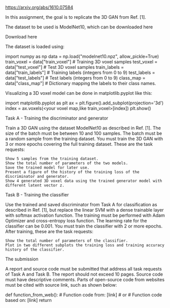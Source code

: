 https://arxiv.org/abs/1610.07584


In this assignment, the goal is to replicate the 3D GAN from Ref. [1].

The dataset to be used is ModelNet10, which can be downloaded here 

Download here 

The dataset is loaded using:

import numpy as np
data = np.load("modelnet10.npz", allow_pickle=True)
train_voxel = data["train_voxel"] # Training 3D voxel samples
test_voxel = data["test_voxel"] # Test 3D voxel samples
train_labels = data["train_labels"] # Training labels (integers from 0 to 9)
test_labels = data["test_labels"] # Test labels (integers from 0 to 9)
class_map = data["class_map"] # Dictionary mapping the labels to their class names.

Visualizing a 3D voxel model can be done in matplotlib.pyplot like this:

import matplotlib.pyplot as plt
ax = plt.figure().add_subplot(projection='3d')
index = <index to your model>
ax.voxels(<your voxel map,like train_voxel>[index])
plt.show()

Task A - Training the discriminator and generator

Train a 3D GAN using the dataset ModelNet10 as described in Ref. [1].  The size of the batch must be between 10 and 100 samples. The batch must be a random sample from the training dataset. You must train the 3D GAN with 3 or more epochs covering the full training dataset. These are the task requests:

    Show 5 samples from the training dataset.
    Show the total number of parameters of the two models.
    Save the trained model for later use.
    Present a figure of the history of the training loss of the discriminator and generator.
    Show 4 generated 3D voxel data using the trained generator model with different latent vector z.

Task B - Training the classifier

Use the trained and saved discriminator from Task A for classification as described in Ref. [1], but replace the linear SVM with a dense trainable layer with softmax activation function. The training must be performed with Adam Optimizer and cross-entropy loss function. The learning rate for the classifier can be 0.001. You must train the classifier with 2 or more epochs. After training, these are the task requests:

    Show the total number of parameters of the classifier.
    Plot in two different subplots the training loss and training accuracy history of the classifier.

The submission

A report and source code must be submitted that address all task requests of Task A and Task B. The report should not exceed 10 pages. Source code must have descriptive comments. Parts of open-source code from websites must be cited with source link, such as shown below:

def function_from_web():
    # Function code from: [link]
    # or
    # Function code based on: [link]
    return